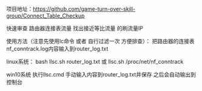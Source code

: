 




项目地址：https://github.com/game-turn-over-skill-group/Connect_Table_Checkup


快速审查 路由器连接表流量 找出接近等比流量 的刷流量IP


使用方法（注意先使用lc命令 或者 自行过滤一次 方便排查）：
把路由器的连接表nf_conntrack.log内容输入到router_log.txt


linux系统：
bash llsc.sh router_log.txt
或
llsc.sh /proc/net/nf_conntrack


win10系统
执行llsc.cmd
手动输入内容到router_log.txt并保存 之后会自动输出到控制台











